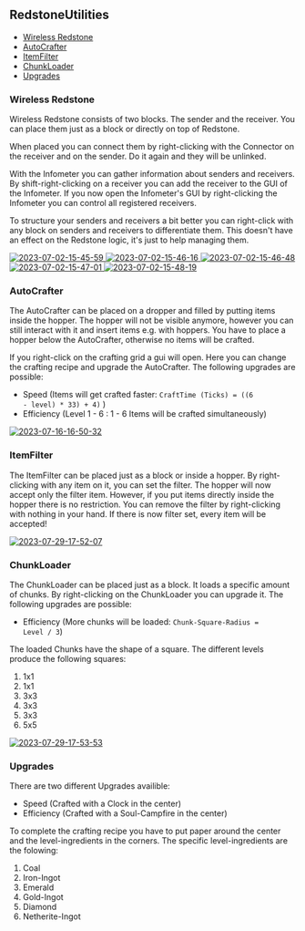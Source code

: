 ## RedstoneUtilities

- [Wireless Redstone](#wireless-redstone)
- [AutoCrafter](#autocrafter)
- [ItemFilter](#itemfilter)
- [ChunkLoader](#chunkloader)
- [Upgrades](#upgrades)

### Wireless Redstone

Wireless Redstone consists of two blocks. The sender and the receiver.
You can place them just as a block or directly on top of Redstone.

When placed you can connect them by right-clicking with the Connector on 
the receiver and on the sender. Do it again and they will be unlinked.

With the Infometer you can gather information about senders and receivers. 
By shift-right-clicking on a receiver you can add the receiver to the GUI of the 
Infometer. If you now open the Infometer's GUI by right-clicking the Infometer you
can control all registered receivers.

To structure your senders and receivers a bit better you can right-click with
any block on senders and receivers to differentiate them. This doesn't have an effect
on the Redstone logic, it's just to help managing them.

<a href="https://ibb.co/87HKPSG">
    <img src="https://i.ibb.co/87HKPSG/2023-07-02-15-45-59.png" alt="2023-07-02-15-45-59">
</a> 
<a href="https://ibb.co/DMV5NMV">
    <img src="https://i.ibb.co/DMV5NMV/2023-07-02-15-46-16.png" alt="2023-07-02-15-46-16">
</a> 
<a href="https://ibb.co/ZX9Bmpj">
    <img src="https://i.ibb.co/ZX9Bmpj/2023-07-02-15-46-48.png" alt="2023-07-02-15-46-48">
</a> 
<a href="https://ibb.co/BfKdYJt">
    <img src="https://i.ibb.co/BfKdYJt/2023-07-02-15-47-01.png" alt="2023-07-02-15-47-01">
</a> 
<a href="https://ibb.co/C6NF9hc">
    <img src="https://i.ibb.co/C6NF9hc/2023-07-02-15-48-19.png" alt="2023-07-02-15-48-19">
</a>

### AutoCrafter

The AutoCrafter can be placed on a dropper and filled by putting items inside the hopper.
The hopper will not be visible anymore, however you can still interact with it and
insert items e.g. with hoppers.
You have to place a hopper below the AutoCrafter, otherwise no items will be crafted.

If you right-click on the crafting grid a gui will open. Here you can change the
crafting recipe and upgrade the AutoCrafter. The following upgrades are possible:
- Speed (Items will get crafted faster: <code>CraftTime (Ticks) = ((6 - level) * 33) + 4)</code> )
- Efficiency (Level 1 - 6 : 1 - 6 Items will be crafted simultaneously)

<a href="https://ibb.co/Z6PdQ9d">
    <img src="https://i.ibb.co/Z6PdQ9d/2023-07-16-16-50-32.png" alt="2023-07-16-16-50-32">
</a>

### ItemFilter

The ItemFilter can be placed just as a block or inside a hopper.
By right-clicking with any item on it, you can set the filter.
The hopper will now accept only the filter item.
However, if you put items directly inside the hopper there is no restriction.
You can remove the filter by right-clicking with nothing in your hand.
If there is now filter set, every item will be accepted!

<a href="https://ibb.co/zXCnL4W">
    <img src="https://i.ibb.co/zXCnL4W/2023-07-29-17-52-07.png" alt="2023-07-29-17-52-07">
</a>

### ChunkLoader

The ChunkLoader can be placed just as a block. It loads a specific amount of chunks.
By right-clicking on the ChunkLoader you can upgrade it. The following upgrades are
possible:
- Efficiency (More chunks will be loaded: <code>Chunk-Square-Radius = Level / 3</code>)

The loaded Chunks have the shape of a square. The different levels 
produce the following squares:
1. 1x1
2. 1x1
3. 3x3
4. 3x3
5. 3x3
6. 5x5

<a href="https://ibb.co/yXgNvkD">
    <img src="https://i.ibb.co/yXgNvkD/2023-07-29-17-53-53.png" alt="2023-07-29-17-53-53">
</a>

### Upgrades

There are two different Upgrades availible:
- Speed (Crafted with a Clock in the center)
- Efficiency (Crafted with a Soul-Campfire in the center)

To complete the crafting recipe you have to put paper around the center and the level-ingredients in
the corners. The specific level-ingredients are the folowing:
1. Coal
2. Iron-Ingot
3. Emerald
4. Gold-Ingot
5. Diamond
6. Netherite-Ingot
